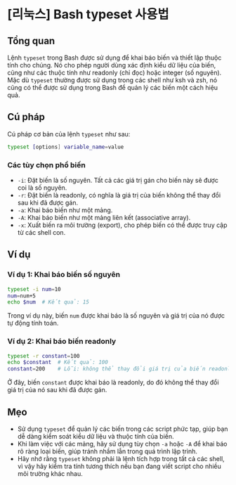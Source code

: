 # [리눅스] Bash typeset 사용법

## Tổng quan
Lệnh `typeset` trong Bash được sử dụng để khai báo biến và thiết lập thuộc tính cho chúng. Nó cho phép người dùng xác định kiểu dữ liệu của biến, cũng như các thuộc tính như readonly (chỉ đọc) hoặc integer (số nguyên). Mặc dù `typeset` thường được sử dụng trong các shell như ksh và zsh, nó cũng có thể được sử dụng trong Bash để quản lý các biến một cách hiệu quả.

## Cú pháp
Cú pháp cơ bản của lệnh `typeset` như sau:
```bash
typeset [options] variable_name=value
```

### Các tùy chọn phổ biến
- `-i`: Đặt biến là số nguyên. Tất cả các giá trị gán cho biến này sẽ được coi là số nguyên.
- `-r`: Đặt biến là readonly, có nghĩa là giá trị của biến không thể thay đổi sau khi đã được gán.
- `-a`: Khai báo biến như một mảng.
- `-A`: Khai báo biến như một mảng liên kết (associative array).
- `-x`: Xuất biến ra môi trường (export), cho phép biến có thể được truy cập từ các shell con.

## Ví dụ
### Ví dụ 1: Khai báo biến số nguyên
```bash
typeset -i num=10
num=num+5
echo $num  # Kết quả: 15
```
Trong ví dụ này, biến `num` được khai báo là số nguyên và giá trị của nó được tự động tính toán.

### Ví dụ 2: Khai báo biến readonly
```bash
typeset -r constant=100
echo $constant  # Kết quả: 100
constant=200    # Lỗi: không thể thay đổi giá trị của biến readonly
```
Ở đây, biến `constant` được khai báo là readonly, do đó không thể thay đổi giá trị của nó sau khi đã được gán.

## Mẹo
- Sử dụng `typeset` để quản lý các biến trong các script phức tạp, giúp bạn dễ dàng kiểm soát kiểu dữ liệu và thuộc tính của biến.
- Khi làm việc với các mảng, hãy sử dụng tùy chọn `-a` hoặc `-A` để khai báo rõ ràng loại biến, giúp tránh nhầm lẫn trong quá trình lập trình.
- Hãy nhớ rằng `typeset` không phải là lệnh tích hợp trong tất cả các shell, vì vậy hãy kiểm tra tính tương thích nếu bạn đang viết script cho nhiều môi trường khác nhau.